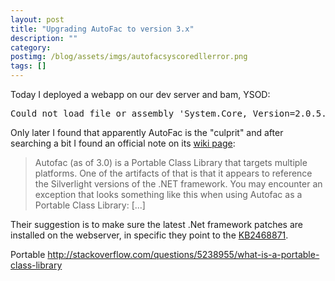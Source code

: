 ```yaml
---
layout: post
title: "Upgrading AutoFac to version 3.x"
description: ""
category:
postimg: /blog/assets/imgs/autofacsyscoredllerror.png
tags: []
---
```


Today I deployed a webapp on our dev server and bam, YSOD:

<pre class="nohighlight">
Could not load file or assembly 'System.Core, Version=2.0.5.0, Culture=neutral, PublicKeyToken=7cec85d7bea7798e, Retargetable=Yes' or one of its dependencies. The given assembly name or codebase was invalid. (Exception from HRESULT: 0x80131047)
</pre>

Only later I found that apparently AutoFac is the "culprit" and after searching a bit I found an official note on its [wiki page](https://code.google.com/p/autofac/wiki/FrequentlyAskedQuestions):

> Autofac (as of 3.0) is a Portable Class Library that targets multiple platforms. One of the artifacts of that is that it appears to reference the Silverlight versions of the .NET framework.
> You may encounter an exception that looks something like this when using Autofac as a Portable Class Library: [...]

Their suggestion is to make sure the latest .Net framework patches are installed on the webserver, in specific they point to the [KB2468871](http://support.microsoft.com/kb/2468871).

Portable
http://stackoverflow.com/questions/5238955/what-is-a-portable-class-library




